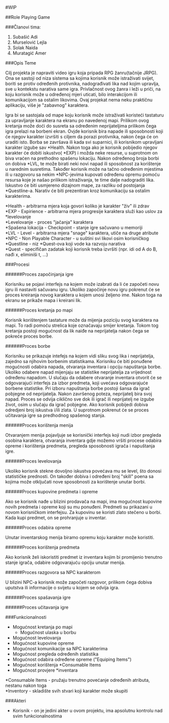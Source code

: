 ﻿#WIP

##Role Playing Game

###Članovi tima:

1. Subašić Adi
2. Murselović Lejla
3. Solak Naida
4. Muratagić Amer

###Opis Teme

Cilj projekta je napraviti video igru koja pripada RPG žanru(tačnije JRPG).
Ona se sastoji od niza sistema sa kojima korisnik može istraživati svijet, 
boriti se protiv određenih protivnika, nadograđivati lika nad kojim upravlja,
sve u kontekstu narativa same igra. Privlačnost ovog žanra i leži u priči, na
koju korisnik može u određenoj mjeri uticati, bilo interakcijom ili komunikacijom
sa ostalim likovima. Ovaj projekat nema neku praktičnu aplikaciju, više je "zabavnog" 
karaktera.

Igra bi se sastojala od mape koju korisnik može istraživati koristeći tastaturu
za upravljanje karaktera na ekranu po navedenoj mapi. Prilikom ovog kretanja može
doći do susreta sa određenim neprijateljima prilikom čega igra prelazi na borbeni
ekran. Ovjde korisnik bira napade ili sposobnosti koji će njegov karakter izvršiti
s ciljem da porazi protivnika, nakon čega će on uraditi isto. Borba se završava
ili kada svi suparnici, ili korisnikom upravljani karakter izgube sav *Health.
Nakon toga ako je korisnik pobijedio njegov karakter će dobiti iskustvo( *EXP) i
možda neke resurse, u suprotnom on biva vraćen na prethodno spašenu lokaciju.
Nakon određenog broja borbi on dobiva *LVL, te može birati neki novi napad ili
sposobnost za korištenje u narednim susretima. Također korisnik može na tačno
određenim mjestima ili u razgovoru sa nekim *NPC-jevima kupovati određenu opremu
pomoću resursa koje je našao prilikom istraživanja, te time dalje nadograditi lika.
Iskustvo će biti usmjereno dizajnom mape, za razliku od postojanja *Questline-a.
Narativ će biti prezentiran kroz komunikaciju sa ostalim karakterima.

*Health - arbitrarna mjera koja govori koliko je karakter "živ" ili zdrav  
*EXP - Expirience - arbitrarna mjera progresije karaktera služi kao uslov za *levelovanje  
*Levelovanje - proces "jačanja" karaktera  
*Spašena lokacija - Checkpoint - stanje igre sačuvano u memoriji  
*LVL - Level - arbitrarna mjera "snage" karaktera, utiče na druge atribute  
*NPC - Non Playable Character - u suštini svi likovi osim korisničkog  
*Questline - niz *Quest-ova koji vode ka razvoju narativa  
*Quest - specifičan zadatak koji korisnik treba izvršiti (npr. idi od A do B, nađi x, 
eliminiši t, ...)


###Procesi

######Proces započinjanja igre

Korisniku se pojavi interfejs na kojem može izabrati da li će započeti novu igru ili nastaviti
sačuvanu igru. Ukoliko započinje novu igru pokrenut će se proces kreiranja novog karaktera u 
kojem unosi željeno ime. Nakon toga na ekranu se prikaže mapa i kreirani lik.

######Proces kretanja po mapi

Korisnik korištenjem tastature može da mijenja poziciju svog karaktera na mapi. To radi pomoću
strelica koje označavaju smijer kretanja. Tokom tog kretanja postoji mogućnost da lik naiđe na 
neprijatelja nakon čega se pokreće proces borbe. 

######Proces borbe

Korisniku se prikazuje intefejs na kojem vidi sliku svog lika i neprijatelja, zajedno sa 
njihovim borbenim statistikama. Korisniku će biti ponuđene mogućnosti odabira napada, 
otvaranja inventara i opciju napuštanja borbe. Ukoliko odabere napad mijenjaju se statistike 
neprijatelja za vrijednost određenu napadom. U slučaju da odabere otvaranje inventara 
otvorit će se odgovarajući interfejs za izbor predmeta, koji uvećava odgovarajuće borbene 
statistike. Pri izboru napuštanja borbe postoji šansa da igrač pobjegne od neprijatelja.
Nakon završenog poteza, neprijatelj bira svoj napad. Proces se odvija ciklično sve dok ili 
igrač ili neprijatelj ne izgube život, osim u slučaju da igrač pobjegne. Ako korisnik 
pobijedi dobiva odredjeni broj iskustva i/ili zlata. U suprotnom pokrenut će se proces 
učitavanja igre sa predhodnog spašenog stanja.

######Proces korištenja menija

Otvaranjem menija pojavljuje se korisnički interfejs koji nudi izbor pregleda osobina karaktera, 
otvaranja inventara gdje možemo vršiti procese odabira opreme i korištenja predmeta, pregleda 
sposobnosti igrača i napuštanja igre. 

######Proces levelovanja

Ukoliko korisnik stekne dovoljno iskustva povećava mu se level, što donosi statističke prednosti.
On također dobiva i određeni broj "skill" poena sa kojima može otključati nove sposobnosti za
korištenje unutar borbi.
 
######Proces kupovine predmeta i opreme

Ako se korisnik nađe u blizini prodavača na mapi, ima mogućnost kupovine novih predmeta i opreme
koji su mu ponuđeni. Predmeti su prikazani u novom korisničkom interfejsu. Za kupovinu se koristi 
zlato stečeno u borbi. Kada kupi predmet, on se prohranjuje u inventar.

######Proces odabira opreme

Unutar inventarskog menija biramo opremu koju karakter može koristiti. 

######Proces korištenja predmeta

Ako korisnik želi iskoristiti predmet iz inventara kojim bi promijenio trenutno stanje igrača, 
odabire odgovarajuću opciju unutar menija.

######Proces razgovora sa NPC karakterom

U blizini NPC-a korisnik može započeti razgovor, prilikom čega dobiva uputstva ili informacije o 
svijetu u kojem se odvija igra.

######Proces spašavanja igre

######Proces učitavanja igre
 



###Funkcionalnosti

- Mogućnost kretanja po mapi
	- Mogućnost ulaska u borbu
- Mogućnost levelovanja
- Mogućnost kupovine opreme
- Mogućnost komunikacije sa NPC karakterima
- Mogućnost pregleda određenih statistika
- Mogućnost odabira određene opreme ("Equiping Items")
- Mogućnost korištenja *Consumable Items
- Mogućnost provjere *inventara

*Consumable Items - pružaju trenutno povećanje određenih atributa, nestanu nakon toga  
*Inventory - skladište svih stvari koji karakter može skupiti  

###Akteri

- Korisnik - on je jedini akter u ovom projektu, ima apsolutnu kontrolu nad svim funkcionalnostima